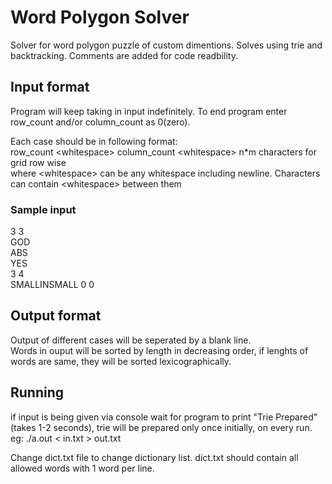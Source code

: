 Word Polygon Solver
=====================

Solver for word polygon puzzle of custom dimentions.
Solves using trie and backtracking.
Comments are added for code readbility.

Input format
-------------
Program will keep taking in input indefinitely.
To end program enter row_count and/or column_count as 0(zero).

Each case should be in following format: <br>
row_count \<whitespace\> column_count \<whitespace\> n*m characters for grid row wise <br>
where \<whitespace\> can be any whitespace including newline. Characters can contain \<whitespace\> between them<br>

### Sample input ###
3 3<br>
GOD<br>
ABS<br>
YES<br>
3 4<br>
SMALLINSMALL
0 0

Output format
--------------
Output of different cases will be seperated by a blank line.<br>
Words in ouput will be sorted by length in decreasing order, if lenghts of words are same, they will be sorted lexicographically.

Running
--------
if input is being given via console wait for program to print "Trie Prepared" (takes 1-2 seconds), trie will be prepared only once initially, on every run.<br>
eg: ./a.out < in.txt > out.txt<br>

Change dict.txt file to change dictionary list. dict.txt should contain all allowed words with 1 word per line.
